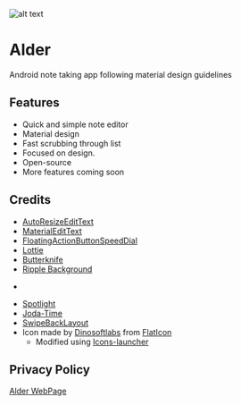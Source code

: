 ![alt text](https://github.com/KunaalKumar/Alder/blob/master/app/src/main/res/drawable/alder_icon.png?raw=true "Alder")
# Alder

Android note taking app following material design guidelines

## Features

*  Quick and simple note editor
*  Material design 
*  Fast scrubbing through list
*  Focused on design.
*  Open-source
*  More features coming soon

## Credits

* [AutoResizeEditText](https://github.com/victorminerva/AutoResizeEditText)
* [MaterialEditText](https://github.com/rengwuxian/MaterialEditText)
* [FloatingActionButtonSpeedDial](https://github.com/leinardi/FloatingActionButtonSpeedDial)
* [Lottie](https://github.com/airbnb/lottie-android)
* [Butterknife](http://jakewharton.github.io/butterknife/)
* [Ripple Background](https://github.com/skyfishjy/android-ripple-background)
* ~~~[Awesome Splash](https://github.com/ViksaaSkool/AwesomeSplash)~~~
* [Spotlight](https://github.com/TakuSemba/Spotlight)
* [Joda-Time](https://github.com/dlew/joda-time-android)
* [SwipeBackLayout](https://github.com/ikew0ng/SwipeBackLayout)
* Icon made by [Dinosoftlabs](https://www.flaticon.com/authors/dinosoftlabs) from [FlatIcon](www.flaticon.com)
  * Modified using [Icons-launcher](https://romannurik.github.io/AndroidAssetStudio/icons-launcher.html)

## Privacy Policy
[Alder WebPage](http://www.sites.google.com/ashiana.com/alder)
